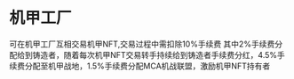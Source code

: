 # 机甲工厂

可在机甲工厂互相交易机甲NFT,交易过程中需扣除10%手续费
其中2%手续费分配给到铸造者，随着每次机甲NFT交易转手持续给到铸造者手续费分红，4.5%手续费分配至机甲战地，1.5%手续费分配MCA机战联盟，激励机甲NFT持有者
